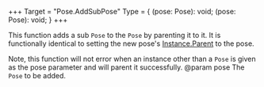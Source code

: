 +++
Target = "Pose.AddSubPose"
Type = { (pose: Pose): void; (pose: Pose): void; }
+++

This function adds a sub `Pose` to the `Pose` by parenting it to it. It is functionally identical to setting the new pose's [Instance.Parent](https://developer.roblox.com/api-reference/property/Instance/Parent) to the pose.Note, this function will not error when an instance other than a `Pose` is given as the pose parameter and will parent it successfully.@param pose The `Pose` to be added.
